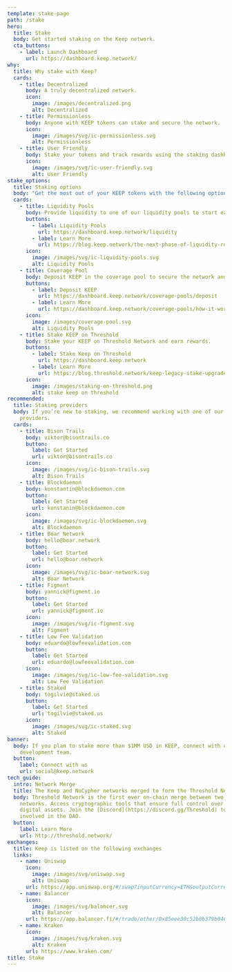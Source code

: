 ```yaml
---
template: stake-page
path: /stake
hero:
  title: Stake
  body: Get started staking on the Keep network.
  cta_buttons:
    - label: Launch Dashboard
      url: https://dashboard.keep.network/
why:
  title: Why stake with Keep?
  cards:
    - title: Decentralized
      body: A truly decentralized network.
      icon:
        image: /images/decentralized.png
        alt: Decentralized
    - title: Permissionless
      body: Anyone with KEEP tokens can stake and secure the network.
      icon:
        image: /images/svg/ic-permissionless.svg
        alt: Permissionless
    - title: User Friendly
      body: Stake your tokens and track rewards using the staking dashboard
      icon:
        image: /images/svg/ic-user-friendly.svg
        alt: User Friendly
stake_options:
  title: Staking options
  body: "Get the most out of your KEEP tokens with the following options:"
  cards:
    - title: Liquidity Pools
      body: Provide liquidity to one of our liquidity pools to start earning rewards.
      buttons:
        - label: Liquidity Pools
          url: https://dashboard.keep.network/liquidity
        - label: Learn More
          url: https://blog.keep.network/the-next-phase-of-liquidity-rewards-c389c0dea047
      icon:
        image: /images/svg/ic-liquidity-pools.svg
        alt: Liquidity Pools
    - title: Coverage Pool
      body: Deposit KEEP in the coverage pool to secure the network and earn rewards.
      buttons:
        - label: Deposit KEEP
          url: https://dashboard.keep.network/coverage-pools/deposit
        - label: Learn More
          url: https://dashboard.keep.network/coverage-pools/how-it-works
      icon:
        image: /images/coverage-pool.svg
        alt: Liquidity Pools
    - title: Stake KEEP on Threshold
      body: Stake your KEEP on Threshold Network and earn rewards.
      buttons:
        - label: Stake Keep on Threshold
          url: https://dashboard.keep.network
        - label: Learn More
          url: https://blog.threshold.network/keep-legacy-stake-upgrade/
      icon:
        image: /images/staking-on-threshold.png
        alt: stake keep on threshold
recommended:
  title: Staking providers
  body: If you’re new to staking, we recommend working with one of our staking
    providers.
  cards:
    - title: Bison Trails
      body: viktor@bisontrails.co
      button:
        label: Get Started
        url: viktor@bisontrails.co
      icon:
        image: /images/svg/ic-bison-trails.svg
        alt: Bison Trails
    - title: Blockdaemon
      body: konstantin@blockdaemon.com
      button:
        label: Get Started
        url: konstanin@blockdaemon.com
      icon:
        image: /images/svg/ic-blockdaemon.svg
        alt: Blockdaemon
    - title: Boar Network
      body: hello@boar.network
      button:
        label: Get Started
        url: hello@boar.network
      icon:
        image: /images/svg/ic-boar-network.svg
        alt: Boar Network
    - title: Figment
      body: yannick@figment.io
      button:
        label: Get Started
        url: yannick@figment.io
      icon:
        image: /images/svg/ic-figment.svg
        alt: Figment
    - title: Low Fee Validation
      body: eduardo@lowfeevalidation.com
      button:
        label: Get Started
        url: eduardo@lowfeevalidation.com
      icon:
        image: /images/svg/ic-low-fee-validation.svg
        alt: Low Fee Validation
    - title: Staked
      body: togilvie@staked.us
      button:
        label: Get Started
        url: togilvie@staked.us
      icon:
        image: /images/svg/ic-staked.svg
        alt: Staked
banner:
  body: If you plan to stake more than $1MM USD in KEEP, connect with our business
    development team.
  button:
    label: Connect with us
    url: social@keep.network
tech_guide:
  intro: Network Merge
  title: The Keep and NuCypher networks merged to form the Threshold Network.
  body: Threshold Network is the first ever on-chain merge between two existing
    networks. Access cryptographic tools that ensure full control over your
    digital assets. Join the [Discord](https://discord.gg/Threshold) to get
    involved in the DAO.
  button:
    label: Learn More
    url: http://threshold.network/
exchanges:
  title: Keep is listed on the following exchanges
  links:
    - name: Uniswap
      icon:
        image: /images/svg/uniswap.svg
        alt: Uniswap
      url: https://app.uniswap.org/#/swap?inputCurrency=ETH&outputCurrency=0x85eee30c52b0b379b046fb0f85f4f3dc3009afec
    - name: Balancer
      icon:
        image: /images/svg/balancer.svg
        alt: Balancer
      url: https://app.balancer.fi/#/trade/ether/0x85eee30c52b0b379b046fb0f85f4f3dc3009afec
    - name: Kraken
      icon:
        image: /images/svg/kraken.svg
        alt: Kraken
      url: https://www.kraken.com/
title: Stake
---
```

